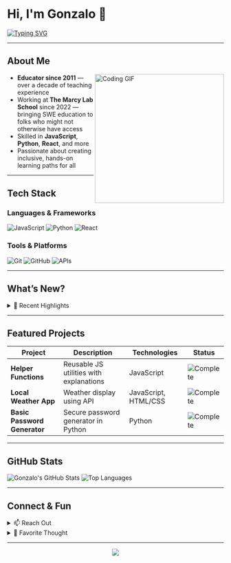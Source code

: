 # Hi, I'm Gonzalo 🫶

[![Typing SVG](https://readme-typing-svg.demolab.com?font=Press+Start+2P&size=16&pause=1000&color=355E3B&width=900&lines=Educator+since+2011;+SWE+educator+at+The+Marcy+Lab+School+since+2022)](https://git.io/typing-svg)

---

##  About Me

<img align="right" alt="Coding GIF" width="300" src="https://media.giphy.com/media/L1R1tvI9svkIWwpVYr/giphy.gif" />

-  **Educator since 2011** — over a decade of teaching experience  
-  Working at **The Marcy Lab School** since 2022 — bringing SWE education to folks who might not otherwise have access  
-  Skilled in **JavaScript**, **Python**, **React**, and more  
-  Passionate about creating inclusive, hands-on learning paths for all

---

##  Tech Stack

### Languages & Frameworks
![JavaScript](https://img.shields.io/badge/-JavaScript-F7DF1E?logo=javascript&logoColor=black&style=for-the-badge)
![Python](https://img.shields.io/badge/-Python-3776AB?logo=python&logoColor=white&style=for-the-badge)
![React](https://img.shields.io/badge/-React-61DAFB?logo=react&logoColor=black&style=for-the-badge)

### Tools & Platforms
![Git](https://img.shields.io/badge/-Git-F05032?logo=git&logoColor=white&style=for-the-badge)
![GitHub](https://img.shields.io/badge/-GitHub-181717?logo=github&logoColor=white&style=for-the-badge)
![APIs](https://img.shields.io/badge/-APIs-009688?logo=api&logoColor=white&style=for-the-badge)

---

##  What’s New?

<details>
<summary>🎉 Recent Highlights</summary>
-  Developing new curriculum materials to help broaden access to software engineering  
-  Hosting hands-on workshops for underrepresented learners  
-  Collaborating on open-source tools to support inclusive education  
</details>

---

##  Featured Projects

| Project                    | Description                                    | Technologies                  | Status |
|---------------------------|------------------------------------------------|-------------------------------|--------|
| **Helper Functions**       | Reusable JS utilities with explanations         | JavaScript                    | ![Complete](https://img.shields.io/badge/Status-Complete-success) |
| **Local Weather App**      | Weather display using API                       | JavaScript, HTML/CSS          | ![Complete](https://img.shields.io/badge/Status-Complete-success) |
| **Basic Password Generator** | Secure password generator in Python           | Python                        | ![Complete](https://img.shields.io/badge/Status-Complete-success) |

---

##  GitHub Stats

![Gonzalo's GitHub Stats](https://github-readme-stats.vercel.app/api?username=Gonzalomarcylabschool&show_icons=true&theme=dark&hide_rank=true)
![Top Languages](https://github-readme-stats.vercel.app/api/top-langs/?username=Gonzalomarcylabschool&layout=compact&theme=dark)

---

##  Connect & Fun

<details>
<summary>📫 Reach Out</summary>
**Email:** gonzalo@marcylabschool.org  
**Location:** Brooklyn, NY  
[LinkedIn – *(Add your link)*]  
[Portfolio – *(Add your link if available)*]
</details>

<details>
<summary>💭 Favorite Thought</summary>
<i>"Teaching code isn’t just syntax—it’s unlocking opportunity." — Gonzalo</i>
</details>

---

<div align="center">
  <img src="https://capsule-render.vercel.app/api?type=waving&color=355E3B&height=120&section=footer" />
</div>
